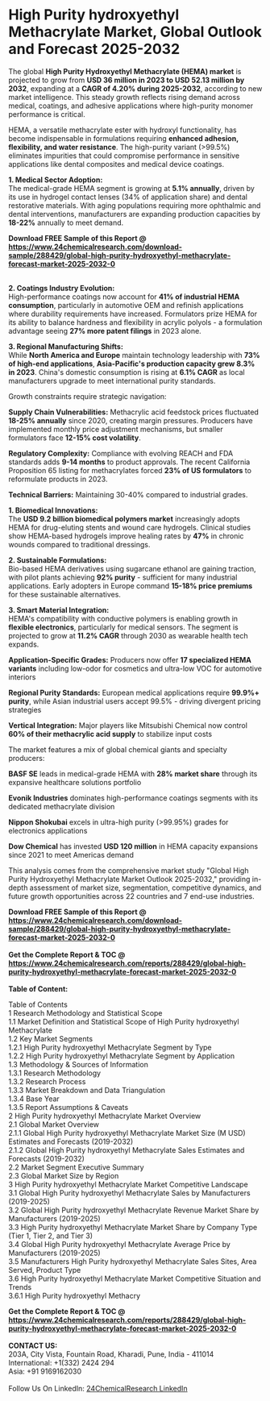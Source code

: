 <h1>High Purity hydroxyethyl Methacrylate Market, Global Outlook and Forecast 2025-2032</h1><p>The global <strong>High Purity Hydroxyethyl Methacrylate (HEMA) market</strong> is projected to grow from <strong>USD 36 million in 2023 to USD 52.13 million by 2032</strong>, expanding at a <strong>CAGR of 4.20% during 2025-2032</strong>, according to new market intelligence. This steady growth reflects rising demand across medical, coatings, and adhesive applications where high-purity monomer performance is critical.</p><p>HEMA, a versatile methacrylate ester with hydroxyl functionality, has become indispensable in formulations requiring <strong>enhanced adhesion, flexibility, and water resistance</strong>. The high-purity variant (&gt;99.5%) eliminates impurities that could compromise performance in sensitive applications like dental composites and medical device coatings.</p><p><strong>1. Medical Sector Adoption:</strong><br>
The medical-grade HEMA segment is growing at <strong>5.1% annually</strong>, driven by its use in hydrogel contact lenses (34% of application share) and dental restorative materials. With aging populations requiring more ophthalmic and dental interventions, manufacturers are expanding production capacities by <strong>18-22%</strong> annually to meet demand.</p><div><b>Download FREE Sample of this Report @ 
            <a href="https://www.24chemicalresearch.com/download-sample/288429/global-high-purity-hydroxyethyl-methacrylate-forecast-market-2025-2032-0">
            https://www.24chemicalresearch.com/download-sample/288429/global-high-purity-hydroxyethyl-methacrylate-forecast-market-2025-2032-0</a></b></div><br><p><strong>2. Coatings Industry Evolution:</strong><br>
High-performance coatings now account for <strong>41% of industrial HEMA consumption</strong>, particularly in automotive OEM and refinish applications where durability requirements have increased. Formulators prize HEMA for its ability to balance hardness and flexibility in acrylic polyols - a formulation advantage seeing <strong>27% more patent filings</strong> in 2023 alone.</p><p><strong>3. Regional Manufacturing Shifts:</strong><br>
While <strong>North America and Europe</strong> maintain technology leadership with <strong>73% of high-end applications</strong>, <strong>Asia-Pacific's production capacity grew 8.3% in 2023</strong>. China's domestic consumption is rising at <strong>6.1% CAGR</strong> as local manufacturers upgrade to meet international purity standards.</p><p>Growth constraints require strategic navigation:</p><p><strong>Supply Chain Vulnerabilities:</strong> Methacrylic acid feedstock prices fluctuated <strong>18-25% annually</strong> since 2020, creating margin pressures. Producers have implemented monthly price adjustment mechanisms, but smaller formulators face <strong>12-15% cost volatility</strong>.</p><p><strong>Regulatory Complexity:</strong> Compliance with evolving REACH and FDA standards adds <strong>9-14 months</strong> to product approvals. The recent California Proposition 65 listing for methacrylates forced <strong>23% of US formulators</strong> to reformulate products in 2023.</p><p><strong>Technical Barriers:</strong> Maintaining 30-40% compared to industrial grades.</p><p><strong>1. Biomedical Innovations:</strong><br>
The <strong>USD 9.2 billion biomedical polymers market</strong> increasingly adopts HEMA for drug-eluting stents and wound care hydrogels. Clinical studies show HEMA-based hydrogels improve healing rates by <strong>47%</strong> in chronic wounds compared to traditional dressings.</p><p><strong>2. Sustainable Formulations:</strong><br>
Bio-based HEMA derivatives using sugarcane ethanol are gaining traction, with pilot plants achieving <strong>92% purity</strong> - sufficient for many industrial applications. Early adopters in Europe command <strong>15-18% price premiums</strong> for these sustainable alternatives.</p><p><strong>3. Smart Material Integration:</strong><br>
HEMA's compatibility with conductive polymers is enabling growth in <strong>flexible electronics</strong>, particularly for medical sensors. The segment is projected to grow at <strong>11.2% CAGR</strong> through 2030 as wearable health tech expands.</p><p><strong>Application-Specific Grades:</strong> Producers now offer <strong>17 specialized HEMA variants</strong> including low-odor for cosmetics and ultra-low VOC for automotive interiors</p><p><strong>Regional Purity Standards:</strong> European medical applications require <strong>99.9%+ purity</strong>, while Asian industrial users accept 99.5% - driving divergent pricing strategies</p><p><strong>Vertical Integration:</strong> Major players like Mitsubishi Chemical now control <strong>60% of their methacrylic acid supply</strong> to stabilize input costs</p><p>The market features a mix of global chemical giants and specialty producers:</p><p><strong>BASF SE</strong> leads in medical-grade HEMA with <strong>28% market share</strong> through its expansive healthcare solutions portfolio</p><p><strong>Evonik Industries</strong> dominates high-performance coatings segments with its dedicated methacrylate division</p><p><strong>Nippon Shokubai</strong> excels in ultra-high purity (&gt;99.95%) grades for electronics applications</p><p><strong>Dow Chemical</strong> has invested <strong>USD 120 million</strong> in HEMA capacity expansions since 2021 to meet Americas demand</p><p>This analysis comes from the comprehensive market study "Global High Purity Hydroxyethyl Methacrylate Market Outlook 2025-2032," providing in-depth assessment of market size, segmentation, competitive dynamics, and future growth opportunities across 22 countries and 7 end-use industries.</p><div><b>Download FREE Sample of this Report @ 
            <a href="https://www.24chemicalresearch.com/download-sample/288429/global-high-purity-hydroxyethyl-methacrylate-forecast-market-2025-2032-0">
            https://www.24chemicalresearch.com/download-sample/288429/global-high-purity-hydroxyethyl-methacrylate-forecast-market-2025-2032-0</a></b></div><br><div><b>Get the Complete Report & TOC @ 
            <a href="https://www.24chemicalresearch.com/reports/288429/global-high-purity-hydroxyethyl-methacrylate-forecast-market-2025-2032-0">
            https://www.24chemicalresearch.com/reports/288429/global-high-purity-hydroxyethyl-methacrylate-forecast-market-2025-2032-0</a></b></div><br>
            <b>Table of Content:</b><p>Table of Contents<br />
1 Research Methodology and Statistical Scope<br />
1.1 Market Definition and Statistical Scope of High Purity hydroxyethyl Methacrylate<br />
1.2 Key Market Segments<br />
1.2.1 High Purity hydroxyethyl Methacrylate Segment by Type<br />
1.2.2 High Purity hydroxyethyl Methacrylate Segment by Application<br />
1.3 Methodology & Sources of Information<br />
1.3.1 Research Methodology<br />
1.3.2 Research Process<br />
1.3.3 Market Breakdown and Data Triangulation<br />
1.3.4 Base Year<br />
1.3.5 Report Assumptions & Caveats<br />
2 High Purity hydroxyethyl Methacrylate Market Overview<br />
2.1 Global Market Overview<br />
2.1.1 Global High Purity hydroxyethyl Methacrylate Market Size (M USD) Estimates and Forecasts (2019-2032)<br />
2.1.2 Global High Purity hydroxyethyl Methacrylate Sales Estimates and Forecasts (2019-2032)<br />
2.2 Market Segment Executive Summary<br />
2.3 Global Market Size by Region<br />
3 High Purity hydroxyethyl Methacrylate Market Competitive Landscape<br />
3.1 Global High Purity hydroxyethyl Methacrylate Sales by Manufacturers (2019-2025)<br />
3.2 Global High Purity hydroxyethyl Methacrylate Revenue Market Share by Manufacturers (2019-2025)<br />
3.3 High Purity hydroxyethyl Methacrylate Market Share by Company Type (Tier 1, Tier 2, and Tier 3)<br />
3.4 Global High Purity hydroxyethyl Methacrylate Average Price by Manufacturers (2019-2025)<br />
3.5 Manufacturers High Purity hydroxyethyl Methacrylate Sales Sites, Area Served, Product Type<br />
3.6 High Purity hydroxyethyl Methacrylate Market Competitive Situation and Trends<br />
3.6.1 High Purity hydroxyethyl Methacry</p><div><b>Get the Complete Report & TOC @ 
            <a href="https://www.24chemicalresearch.com/reports/288429/global-high-purity-hydroxyethyl-methacrylate-forecast-market-2025-2032-0">
            https://www.24chemicalresearch.com/reports/288429/global-high-purity-hydroxyethyl-methacrylate-forecast-market-2025-2032-0</a></b></div><br><b>CONTACT US:</b><br>
            203A, City Vista, Fountain Road, Kharadi, Pune, India - 411014<br>
            International: +1(332) 2424 294<br>
            Asia: +91 9169162030 <br><br>
            Follow Us On LinkedIn: <a href="https://www.linkedin.com/company/24chemicalresearch/">24ChemicalResearch LinkedIn</a>